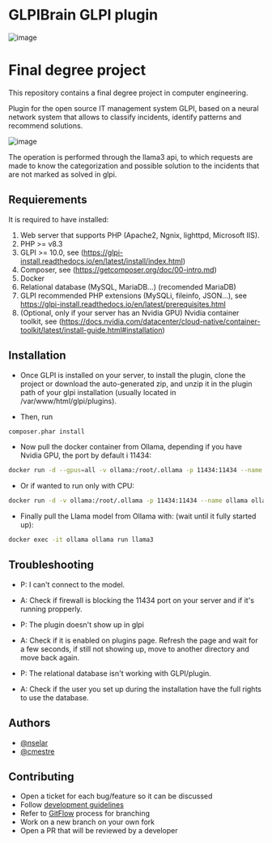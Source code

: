 # GLPIBrain GLPI plugin
![image](https://github.com/user-attachments/assets/676d6c91-31ee-4cc9-a8af-a658327db205)

# Final degree project

This repository contains a final degree project in computer engineering.

Plugin for the open source IT management system GLPI, based on a neural network system that allows to classify incidents, identify patterns and recommend solutions.

![image](https://github.com/user-attachments/assets/aba7ce73-8264-4d83-a64c-783b1f793efe)


The operation is performed through the llama3 api, to which requests are made to know the categorization and possible solution to the incidents that are not marked as solved in glpi.

## Requierements

It is required to have installed:

1. Web server that supports PHP (Apache2, Ngnix, lighttpd, Microsoft IIS).
2. PHP >= v8.3
3. GLPI >= 10.0, see (https://glpi-install.readthedocs.io/en/latest/install/index.html)
4. Composer, see (https://getcomposer.org/doc/00-intro.md)
5. Docker
6. Relational database (MySQL, MariaDB...) (recomended MariaDB)
7. GLPI recommended PHP extensions (MySQLi, fileinfo, JSON...), see https://glpi-install.readthedocs.io/en/latest/prerequisites.html
8. (Optional, only if your server has an Nvidia GPU) Nvidia container toolkit, see (https://docs.nvidia.com/datacenter/cloud-native/container-toolkit/latest/install-guide.html#installation)

## Installation

- Once GLPI is installed on your server, to install the plugin, clone the project or download the auto-generated zip, and unzip it in the plugin path of your glpi installation (usually located in /var/www/html/glpi/plugins).

- Then, run
```bash
composer.phar install
```

- Now pull the docker container from Ollama, depending if you have Nvidia GPU, the port by default i 11434:
```bash
docker run -d --gpus=all -v ollama:/root/.ollama -p 11434:11434 --name ollama ollama/ollama
```

- Or if wanted to run only with CPU:

```bash
docker run -d -v ollama:/root/.ollama -p 11434:11434 --name ollama ollama/ollama
```

- Finally pull the Llama model from Ollama with: (wait until it fully started up):

```bash
docker exec -it ollama ollama run llama3
```

## Troubleshooting

- P: I can't connect to the model.
- A: Check if firewall is blocking the 11434 port on your server and if it's running propperly.

- P: The plugin doesn't show up in glpi
- A: Check if it is enabled on plugins page. Refresh the page and wait for a few seconds, if still not showing up, move to another directory and move back again.

- P: The relational database isn't working with GLPI/plugin.
- A: Check if the user you set up during the installation have the full rights to use the database.

## Authors

- [@nselar](https://www.github.com/nselar)
- [@cmestre](https://www.github.com/cmestre)

## Contributing

- Open a ticket for each bug/feature so it can be discussed
- Follow [development guidelines](http://glpi-developer-documentation.readthedocs.io/en/latest/plugins/index.html)
- Refer to [GitFlow](http://git-flow.readthedocs.io/) process for branching
- Work on a new branch on your own fork
- Open a PR that will be reviewed by a developer
